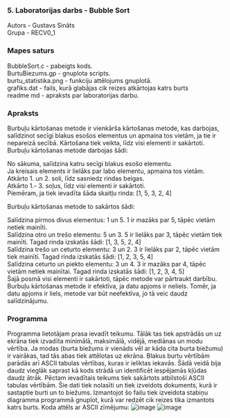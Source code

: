 ### 5. Laboratorijas darbs - Bubble Sort  
Autors - Gustavs Sināts  
Grupa - RECV0_1
### Mapes saturs  
BubbleSort.c - pabeigts kods.   
BurtuBiezums.gp - gnuplota scripts.  
burtu_statistika.png - funkciju attēlojums gnuplotā.  
grafiks.dat - fails, kurā glabājas cik reizes atkārtojas katrs burts   
readme md - apraksts par laboratorijas darbu. 

  

### Apraksts  

Burbuļu kārtošanas metode ir vienkārša kārtošanas metode, kas darbojas, salīdzinot secīgi blakus esošos elementus un apmaina tos vietām, ja tie ir nepareizā secībā. Kārtošana tiek veikta, līdz visi elementi ir sakārtoti.
Burbuļu kārtošanas metode darbojas šādi:
  
No sākuma, salīdzina katru secīgi blakus esošo elementu.  
Ja kreisais elements ir lielāks par labo elementu, apmaina tos vietām.  
Atkārto 1. un 2. soli, līdz sasniedz rindas beigas.  
Atkārto 1.- 3. soļus, līdz visi elementi ir sakārtoti.  
Piemēram, ja tiek ievadīta šāda skaitļu rinda: [1, 5, 3, 2, 4]  

Burbuļu kārtošanas metode to sakārtos šādi:  
  
Salīdzina pirmos divus elementus: 1 un 5. 1 ir mazāks par 5, tāpēc vietām netiek mainīti.  
Salīdzina otro un trešo elementu: 5 un 3. 5 ir lielāks par 3, tāpēc vietām tiek mainīti. Tagad rinda izskatās šādi:
[1, 3, 5, 2, 4]  
Salīdzina trešo un ceturto elementu: 3 un 2. 3 ir lielāks par 2, tāpēc vietām tiek mainīti. Tagad rinda izskatās šādi:
[1, 2, 3, 5, 4]  
Salīdzina ceturto un piekto elementu: 3 un 4. 3 ir mazāks par 4, tāpēc vietām netiek mainītai. Tagad rinda izskatās šādi:
[1, 2, 3, 4, 5]  
Šajā posmā visi elementi ir sakārtoti, tāpēc metode var pārtraukt darbību.  
Burbuļu kārtošanas metode ir efektīva, ja datu apjoms ir neliels. Tomēr, ja datu apjoms ir liels, metode var būt neefektīva, jo tā veic daudz salīdzinājumu.  


### Programma  
Programma lietotājam prasa ievadīt teikumu. Tālāk tas tiek apstrādās un uz ekrāna tiek izvadīta minimālā, maksimālā, vidējā, mediānas un modu vērtība. Ja modas (burta biežums ir vienāds vēl ar kāda cita burta biežumu) ir vairākas, tad tās abas tiek attēlotas uz ekrāna. Blakus burtu vērtībām parādās arī ASCII tabulas vērtības, kuras ir ieliktas iekavās. Šādā veidā bija daudz vieglāk saprast kā kods strādā un identificēt 
iespējamās kļūdas daudz ātrāk. Pēctam ievadītais teikums tiek sakārtots atbilstoši ASCII tabulas vērtībām. Šie dati tiek nolasīti un tiek izveidots dokuments, kurā ir sastaptie burti un to biežums. Izmantojot šo failu tiek izveidota stabiņu diagramma programmā gnuplot, kurā var redzēt cik reizes tika izmantots katrs burts.
Koda attēls ar ASCII zīmējumu:
![image](https://github.com/GustavsSinats/RTR105_2023_01/assets/144107004/18bc9cf2-ad7d-4c08-811a-dae3d9c26621)
![image](https://github.com/GustavsSinats/RTR105_2023_01/assets/144107004/fdb8b8ba-926d-46c8-97f2-b2946be785f5)


